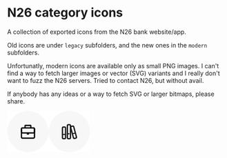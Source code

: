 # N26 category icons

A collection of exported icons from the N26 bank website/app.

Old icons are under `legacy` subfolders, and the new ones in the `modern` subfolders.

Unfortunatly, modern icons are available only as small PNG images. I can't find a way to fetch larger images or vector (SVG) variants and I really don't want to fuzz the N26 servers. Tried to contact N26, but without avail. 

If anybody has any ideas or a way to fetch SVG or larger bitmaps, please share.


![N26](PNG/modern/micro-v2-business.png)![N26](PNG/modern/micro-v2-education.png)
